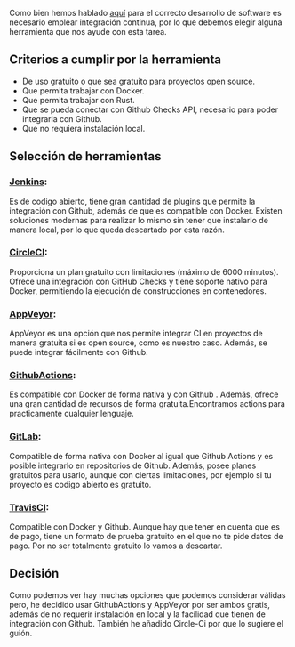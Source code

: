Como bien hemos hablado [aquí](https://github.com/MarioRgzLpz/ArbitrageBets/issues/36) para el correcto desarrollo de software es necesario emplear integración continua, por lo que debemos elegir alguna herramienta que nos ayude con esta tarea.

## Criterios a cumplir por la herramienta

- De uso gratuito o que sea gratuito para proyectos open source.
- Que permita trabajar con Docker.
- Que permita trabajar con Rust.
- Que se pueda conectar con Github Checks API, necesario para poder integrarla con Github.
- Que no requiera instalación local.

## Selección de herramientas

### [Jenkins](https://www.jenkins.io): 
Es de codigo abierto, tiene gran cantidad de plugins que permite la integración con Github, además de que es compatible con Docker. Existen soluciones modernas para realizar lo mismo sin tener que instalarlo de manera local, por lo que queda descartado por esta razón.

### [CircleCI](https://circleci.com/):
Proporciona un plan gratuito con limitaciones (máximo de 6000 minutos). Ofrece una integración con GitHub Checks y tiene soporte nativo para Docker, permitiendo la ejecución de construcciones en contenedores.

### [AppVeyor](https://www.appveyor.com/):
AppVeyor es una opción que nos permite integrar CI en proyectos de manera gratuita si es open source, como es nuestro caso. Además, se puede integrar fácilmente con Github.

### [GithubActions](https://docs.github.com/es/actions):
Es compatible con Docker de forma nativa y con Github . Además, ofrece una gran cantidad de recursos de forma gratuita.Encontramos actions para practicamente cualquier lenguaje.

### [GitLab](https://docs.gitlab.com/ee/ci/):
Compatible de forma nativa con Docker al igual que Github Actions y es posible integrarlo en repositorios de Github. Además, posee planes gratuitos para usarlo, aunque con ciertas limitaciones, por ejemplo si tu proyecto es codigo abierto es gratuito.

### [TravisCI](https://www.travis-ci.com): 
Compatible con Docker y Github. Aunque hay que tener en cuenta que es de pago, tiene un formato de prueba gratuito en el que no te pide datos de pago. Por no ser totalmente gratuito lo vamos a descartar.


## Decisión
Como podemos ver hay muchas opciones que podemos considerar válidas pero, he decidido usar GithubActions y AppVeyor por ser ambos gratis, además de no requerir instalación en local y la facilidad que tienen de integración con Github. También he añadido Circle-Ci por que lo sugiere el guión.